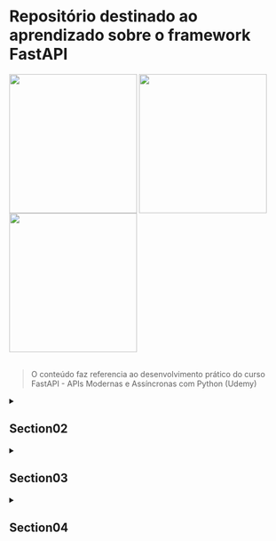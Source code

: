 <div>
<h1>Repositório destinado ao aprendizado sobre o framework FastAPI</h1>
<img align="center" height="250" width="230" src="https://cdn.jsdelivr.net/gh/devicons/devicon/icons/fastapi/fastapi-original-wordmark.svg" />
<img align="center" height="250" width="230" src="https://cdn.jsdelivr.net/gh/devicons/devicon/icons/fastapi/fastapi-original-wordmark.svg" />
<img align="center" height="250" width="230" src="https://cdn.jsdelivr.net/gh/devicons/devicon/icons/fastapi/fastapi-original-wordmark.svg" />
</div><br>

> O conteúdo faz referencia ao desenvolvimento prático do curso FastAPI - APIs Modernas e Assíncronas com Python (Udemy)

<details>
<summary>
<h2>Section02</h2>
</summary><br>

<h3>Seção 2: Introdução ao FastAPI</h3>

|Titulo da Aula                              | Concluído            |
|:-----------------------------------------: | :-------------------:|

|3 - O que vamos aprender nesta seção?       | :heavy_check_mark:   |
|:-----------------------------------------: | :-------------------:|

|4 - Conceitos essenciais sobre APIs         | :heavy_check_mark:   |
|:-----------------------------------------: | :-------------------:|

|5 - Apresentação do FastAPI                 | :heavy_check_mark:   |
|:-----------------------------------------: | :-------------------:|

|6 - Revisando a Programação Assincrona      | :heavy_check_mark:   |
|:-----------------------------------------: | :-------------------:|

|7 - Softwares utilizados no curso           | :heavy_check_mark:   |
|:-----------------------------------------: | :-------------------:|

|8 - Prática: Nossa primeira API com FastAPI | :heavy_check_mark:   |
|:-----------------------------------------: | :-------------------:|

|9 - Recapitulando                           | :heavy_check_mark:   |
|:-----------------------------------------: | :-------------------:|
</details>

<details>
<summary>
<h2>Section03</h2>
</summary><br>

<h3>Seção 3: Entendendo os conceitos do FastAPI</h3>

| Titulo da Aula                                 | Concluído            |
|:-----------------------------------------:     | :-------------------:|

|10 - O que vamos aprender nesta seção?          | :heavy_check_mark:   |
|:-----------------------------------------:     | :-------------------:|

|11 - Prática: Definindo o novo projeto          | :heavy_check_mark:   |
|:-----------------------------------------:     | :-------------------:|

|12 - Prática: O método GET                      | :heavy_check_mark:   |
|:-----------------------------------------:     | :-------------------:|

|13 - Prática: Tratando exceções                 | :heavy_check_mark:   |
|:-----------------------------------------:     | :-------------------:|

|14 - Prática: O método POST                     | :heavy_check_mark:   |
|:-----------------------------------------:     | :-------------------:|

|15 - Prática: O método PUT                      | :heavy_check_mark:   |
|:-----------------------------------------:     | :-------------------:|

|16 - Prática: O método DELETE                   | :heavy_check_mark:   |
|:-----------------------------------------:     | :-------------------:|

|17 - Prática: Path Parameters                   | :heavy_check_mark:   |
|:-----------------------------------------:     | :-------------------:|

|18 - Prática: Query Parameters                  | :heavy_check_mark:   |
|:-----------------------------------------:     | :-------------------:|

|19 - Prática: Header Parameters                 | :heavy_check_mark:   |
|:-----------------------------------------:     | :-------------------:|

|20 - Prática: Injeção de Dependências           | :heavy_check_mark:   |
|:-----------------------------------------:     | :-------------------:|

|21 - Prática: Revisando os docs                 | :heavy_check_mark:   |
|:-----------------------------------------:     | :-------------------:|

|22 - Prática: Definindo rotas                   | :heavy_check_mark:   |
|:-----------------------------------------:     | :-------------------:|

|23 - Prática: Validação Customizada Pydantic    | :heavy_check_mark:   |
|:-----------------------------------------:     | :-------------------:|

|24 - Recapitulando                              | :heavy_check_mark:   |
|:-----------------------------------------:     | :-------------------:|
</details>

<details>
<summary>
<h2>Section04</h2>
</summary><br>

<h3>Seção 4: CRUD FastAPI e SQL Alchemy</h3>

| Titulo da Aula                                      | Concluído           |
|:-----------------------------------------:         | :-------------------:|

| 25 - O que vamos aprender nesta seção?             | :x:                  |
|:-----------------------------------------:         | :-------------------:|

| 26 - Prática: Criando a estrutura do projeto       | :x:                  |
|:-----------------------------------------:         | :-------------------:|

| 27 - Prática: Trabalhando no módulo core           | :x:                  |
|:-----------------------------------------:         | :-------------------:|

| 28 - Prática: Trabalhando no módulo models         | :x:                  |
|:-----------------------------------------:         | :-------------------:|

| 29 - Prática: Trabalhando no módulo schemas        | :x:                  |
|:-----------------------------------------:         | :-------------------:|

| 30 - Prática: Criando as tabelas                   | :x:                  |
|:-----------------------------------------:         | :-------------------:|

| 31 - Prática: Trabalhando no módulo api - Parte 1  | :x:                  |
|:-----------------------------------------:         | :-------------------:|

| 32 - Prática: Trabalhando no módulo api - Parte 2  | :x:                  |
|:-----------------------------------------:         | :-------------------:|

| 33 - Prática: Trabalhando no main                  | :x:                  |
|:-----------------------------------------:         | :-------------------:|

| 34 - Prática: Executando e testando nosso projeto  | :x:                  |
|:-----------------------------------------:         | :-------------------:|

| 35 - Recapitulando                                 | :x:                  |
|:-----------------------------------------:         | :-------------------:|
</details>
